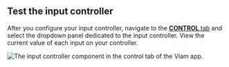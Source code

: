 ## Test the input controller

After you configure your input controller, navigate to the [**CONTROL** tab](/fleet/control/) and select the dropdown panel dedicated to the input controller.
View the current value of each input on your controller.

![The input controller component in the control tab of the Viam app.](/components/input-controller/input-controller-control-tab.png)
